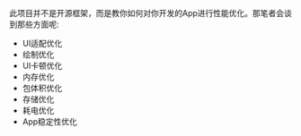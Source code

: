 
此项目并不是开源框架，而是教你如何对你开发的App进行性能优化。那笔者会谈到那些方面呢:

- UI适配优化
- 绘制优化
- UI卡顿优化
- 内存优化
- 包体积优化
- 存储优化
- 耗电优化
- App稳定性优化
